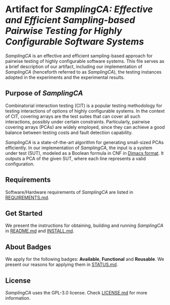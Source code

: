 # Artifact for *SamplingCA: Effective and Efficient Sampling-based Pairwise Testing for Highly Configurable Software Systems*

*SamplingCA* is an effective and efficient sampling-based approach for pairwise testing of highly configurable software systems. This file serves as a brief description of our artifact, including our implementation of *SamplingCA* (henceforth referred to as *SamplingCA*), the testing instances adopted in the experiments and the experimental results.

## Purpose of *SamplingCA*

Combinatorial interaction testing (CIT) is a popular testing methodology for testing interactions of options of highly configurable systems. In the context of CIT, covering arrays are the test suites that can cover all such interactions, possibly under certain constraints. Particularly, pairwise covering arrays (PCAs) are widely employed, since they can achieve a good balance between testing costs and fault detection capability. 

*SamplingCA* is a state-of-the-art algorithm for generating small-sized PCAs efficiently. In our implementation of *SamplingCA*, the input is a system under test (SUT), modeled as a Boolean formula in CNF in [Dimacs format](http://www.satcompetition.org/2011/format-benchmarks2011.html). It outputs a PCA of the given SUT, where each line represents a valid configuration. 

## Requirements

Software/Hardware requirements of *SamplingCA* are listed in [REQUIREMENTS.md](REQUIREMENTS.md). 

## Get Started

We present the instructions for obtaining, building and running *SamplingCA* in [README.md](README.md) and [INSTALL.md](INSTALL.md). 

## About Badges

We apply for the following badges: **Available**, **Functional** and **Reusable**. We present our reasons for applying them in [STATUS.md](STATUS.md). 

## License

*SamplingCA* uses the GPL-3.0 license. Check [LICENSE.md](LICENSE.md) for more information. 
